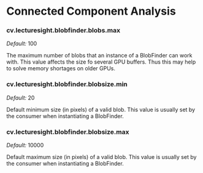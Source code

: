 # Connected Component Analysis

### cv.lecturesight.blobfinder.blobs.max

*Default:* 100

The maximum number of blobs that an instance of a BlobFinder can work with. This
value affects the size fo several GPU buffers. Thus this may help to solve
memory shortages on older GPUs.

### cv.lecturesight.blobfinder.blobsize.min

*Default:* 20

Default minimum size (in pixels) of a valid blob. This value is usually set by
the consumer when instantiating a BlobFinder.

### cv.lecturesight.blobfinder.blobsize.max 

*Default:* 10000

Default maximum size (in pixels) of a valid blob. This value is usually set by
the consumer when instantiating a BlobFinder.
